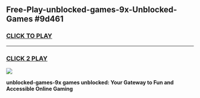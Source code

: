 
## Free-Play-unblocked-games-9x-Unblocked-Games #9d461
<h3>
<a href="https://news.freeplayer.one?title=unblocked-games-9x&ref=8M">CLICK TO PLAY</a></h3>
<hr>

<h3>
<a href="https://news.freeplayer.one?title=unblocked-games-9x&ref=8M">CLICK 2 PLAY</a>
  
</h3>

<a href="https://news.freeplayer.one?title=unblocked-games-9x&ref=8M"><img src="https://clearcache.store/games.png"></a>


**unblocked-games-9x games unblocked: Your Gateway to Fun and Accessible Online Gaming**
